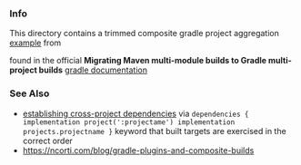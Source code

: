 ### Info

This directory contains a trimmed composite gradle project aggregation [example](https://docs.gradle.org/current/samples/zips/sample_structuring_software_projects-groovy-dsl.zip)
from 

 found in the official __Migrating Maven multi-module builds to Gradle multi-project builds__  [gradle documentation](https://docs.gradle.org/current/userguide/migrating_from_maven.html#migmvn:multimodule_builds)

### See Also

   * [establishing cross-project dependencies](https://docs.gradle.org/current/userguide/declaring_dependencies.html#sub:project_dependencies) via `dependencies { implementation project(':projectame') implementation projects.projectname }` keyword that built targets are exercised in the correct order
   * https://ncorti.com/blog/gradle-plugins-and-composite-builds
